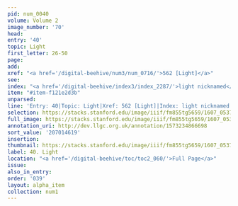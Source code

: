 ```yaml
---
pid: num_0040
volume: Volume 2
image_number: '70'
head:
entry: '40'
topic: Light
first_letter: 26-50
page:
add:
xref: "<a href='/digital-beehive/num3/num_0716/'>562 [Light]</a>"
see:
index: "<a href='/digital-beehive/index3/index_2287/'>light nicknamed</a>"
item: "#item-f121e2d3b"
unparsed:
line: 'Entry: 40|Topic: Light|Xref: 562 [Light]|Index: light nicknamed |#item-f121e2d3b'
selection: https://stacks.stanford.edu/image/iiif/fm855tg5659/1607_0537/808,4619,3021,496/full/0/default.jpg
full_image: https://stacks.stanford.edu/image/iiif/fm855tg5659/1607_0537/full/full/0/default.jpg
annotation_uri: http://dev.llgc.org.uk/annotation/1573234866698
sort_value: '207014619'
insertion:
thumbnail: https://stacks.stanford.edu/image/iiif/fm855tg5659/1607_0537/808,4619,600,180/250,/0/default.jpg
label: 40. Light
location: "<a href='/digital-beehive/toc/toc2_060/'>Full Page</a>"
issue:
also_in_entry:
order: '039'
layout: alpha_item
collection: num1
---
```

